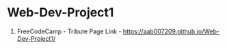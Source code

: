 # Web-Dev-Project1
1. FreeCodeCamp - Tribute Page
Link - https://aab007209.github.io/Web-Dev-Project1/
